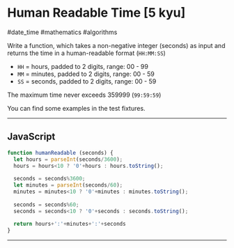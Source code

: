 # Human Readable Time [5 kyu]

#date_time #mathematics #algorithms

Write a function, which takes a non-negative integer (seconds) as input and returns the time in a human-readable format (`HH:MM:SS`)

- `HH` = hours, padded to 2 digits, range: 00 - 99
- `MM` = minutes, padded to 2 digits, range: 00 - 59
- `SS` = seconds, padded to 2 digits, range: 00 - 59

The maximum time never exceeds 359999 (`99:59:59`)

You can find some examples in the test fixtures.

---
## JavaScript

```javascript
function humanReadable (seconds) {
  let hours = parseInt(seconds/3600);
  hours = hours<10 ? '0'+hours : hours.toString();
  
  seconds = seconds%3600;
  let minutes = parseInt(seconds/60);
  minutes = minutes<10 ? '0'+minutes : minutes.toString();
  
  seconds = seconds%60;
  seconds = seconds<10 ? '0'+seconds : seconds.toString();
  
  return hours+':'+minutes+':'+seconds
}
```

---